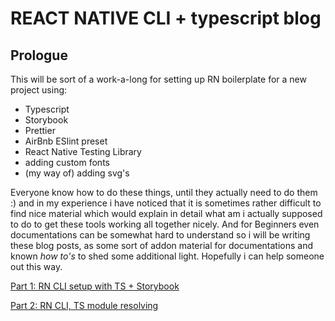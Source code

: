 # REACT NATIVE CLI + typescript blog

## Prologue

This will be sort of a work-a-long for setting up RN boilerplate for a new project using:

- Typescript
- Storybook
- Prettier
- AirBnb ESlint preset
- React Native Testing Library
- adding custom fonts
- (my way of) adding svg's

Everyone know how to do these things, until they actually need to do them :) and in my experience i have noticed that it is sometimes rather difficult to find nice material which would explain in detail what am i actually supposed to do to get these tools working all together nicely. And for Beginners even documentations can be somewhat hard to understand so i will be writing these blog posts, as some sort of addon material for documentations and known <i>how to's</i> to shed some additional light. Hopefully i can help someone out this way.

[Part 1: RN CLI setup with TS + Storybook](./posts/part1_TS+Storybook.md)

[Part 2: RN CLI, TS module resolving](posts/part2_TS_module_resolving.md)
